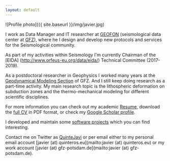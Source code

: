 ```yaml
---
layout: default
---
```


![Profile photo]({{ site.baseurl }}/img/javier.jpg)

I work as Data Manager and IT researcher at
[GEOFON](http://geofon.gfz-potsdam.de) (seismological data center at
[GFZ](http://www.gfz-potsdam.de)), where he I design and develop new protocols
and services for the Seismological community.

As part of my activities within Seismology I'm currently Chairman of the [EIDA]
(http://www.orfeus-eu.org/data/eida/) Technical Committee (2017-2019).

As a postdoctoral researcher in Geophysics I worked many years at the
[Geodynamical Modeling
Section](http://www.gfz-potsdam.de/en/section/geodynamic-modeling/) of GFZ. And
I still keep doing research as a part-time activity. My main research topic is
the lithospheric deformation on subduction zones and the thermo-mechanical
modeling for different scientific disciplines.

For more information you can check out my academic [Resume](/2-resume.html),
download the [full CV](/static/Quinteros-CV.pdf) in PDF format, or check my
[Google Scholar
profile](https://scholar.google.com/citations?user=8o4y6EKnIh0C&hl=es).

I developed and maintain some [software projects](/4-software.html) which you can
find interesting.

Contact me on Twitter as [QuinteJavi](http://twitter.com/QuinteJavi) or per
email either to my personal email account [javier (at)
quinteros.eu](mailto:javier (at) quinteros.eu) or my work account [javier (at)
gfz-potsdam.de](mailto:javier (at) gfz-potsdam.de).

